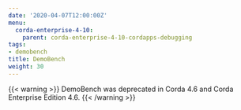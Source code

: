 ```yaml
---
date: '2020-04-07T12:00:00Z'
menu:
  corda-enterprise-4-10:
    parent: corda-enterprise-4-10-cordapps-debugging
tags:
- demobench
title: DemoBench
weight: 30
---
```


{{< warning >}}
DemoBench was deprecated in Corda 4.6 and Corda Enterprise Edition 4.6.
{{< /warning >}}
